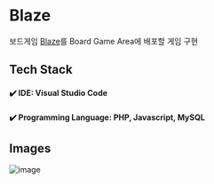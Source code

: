 # Blaze
보드게임 [Blaze](https://boardgamegeek.com/boardgame/332317/blaze)를 Board Game Area에 배포할 게임 구현

## Tech Stack
#### ✔️ IDE: Visual Studio Code
#### ✔️ Programming Language: PHP, Javascript, MySQL

## Images
![image](https://user-images.githubusercontent.com/49141887/131362496-9967c55c-942c-4bf8-b2ca-b61d02d6e199.png)
